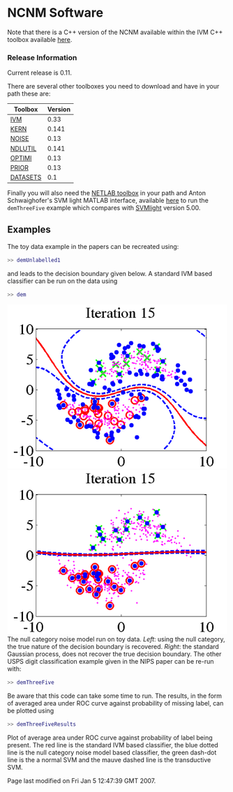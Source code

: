 NCNM Software
=============

Note that there is a C++ version of the NCNM available within the IVM
C++ toolbox available [here](/ivmcpp/).

### Release Information

Current release is 0.11.

There are several other toolboxes you need to download and have in your
path these are:

| **Toolbox**                          | **Version**                         |
|--------------------------------------|-------------------------------------|
| [IVM](/ivm/downloadFiles/)           | 0.33                                |
| [KERN](/kern/downloadFiles/)         |  0.141                              |
| [NOISE](/noise/downloadFiles/)       |  0.13                               |
| [NDLUTIL](/ndlutil/downloadFiles/)   |  0.141                              |
| [OPTIMI](/optimi/downloadFiles/)     |  0.13                               |
| [PRIOR](/prior/downloadFiles/)       |  0.13                               |
| [DATASETS](/datasets/downloadFiles/) |  0.1                                |

Finally you will also need the [NETLAB
toolbox](http://www.aston.ac.uk/eas/research/groups/ncrg/resources/netlab/) in your path and
Anton Schwaighofer's SVM light MATLAB interface, available
[here](/svml_toolbox.html) to run the
`demThreeFive` example which compares with [SVMlight](http://svmlight.joachims.org/) version 5.00.

Examples
--------

The toy data example in the papers can be recreated using:

```matlab 
>> demUnlabelled1
```

and leads to the decision boundary given below. A standard IVM based
classifier can be run on the data using

```matlab
>> dem
```

![](demUnlabelled1.png)![](demProbit1.png)\
 The null category noise model run on toy data. *Left*: using the null
category, the true nature of the decision boundary is recovered.
*Right*: the standard Gaussian process, does not recover the true
decision boundary.
The other USPS digit classification example given in the NIPS paper can
be re-run with:

```matlab 
>> demThreeFive
```

Be aware that this code can take some time to run. The results, in the
form of averaged area under ROC curve against probability of missing
label, can be plotted using

```matlab
>> demThreeFiveResults
```
Plot of average area under ROC curve against probability of label being
present. The red line is the standard IVM based classifier, the blue
dotted line is the null category noise model based classifier, the green
dash-dot line is the a normal SVM and the mauve dashed line is the
transductive SVM.


Page last modified on Fri Jan 5 12:47:39 GMT 2007.

